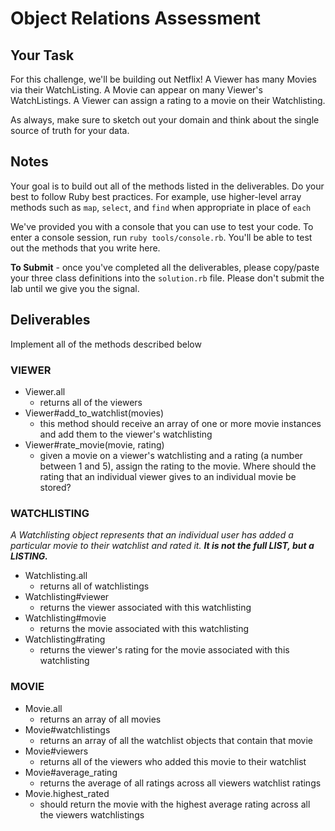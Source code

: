 # Object Relations Assessment

## Your Task

For this challenge, we'll be building out Netflix! A Viewer has many Movies via their WatchListing. A Movie can appear on many Viewer's WatchListings.  A Viewer can assign a rating to a movie on their Watchlisting.

As always, make sure to sketch out your domain and think about the single source of truth for your data.

## Notes

Your goal is to build out all of the methods listed in the deliverables. Do your best to follow Ruby best practices. For example, use higher-level array methods such as `map`, `select`, and `find` when appropriate in place of `each`

We've provided you with a console that you can use to test your code. To enter a console session, run `ruby tools/console.rb`. You'll be able to test out the methods that you write here.

**To Submit** - once you've completed all the deliverables, please copy/paste your three class definitions into the `solution.rb` file. Please don't submit the lab until we give you the signal.

## Deliverables

Implement all of the methods described below

### VIEWER

+ Viewer.all
  + returns all of the viewers
+ Viewer#add_to_watchlist(movies)
  + this method should receive an array of one or more movie instances and add them to the viewer's watchlisting
+ Viewer#rate_movie(movie, rating)
  + given a movie on a viewer's watchlisting and a rating (a number between 1 and 5), assign the rating to the movie. Where should the rating that an individual viewer gives to an individual movie be stored?

### WATCHLISTING

_A Watchlisting object represents that an individual user has added a particular movie to their watchlist and rated it. **It is not the full LIST, but a LISTING.**_

+ Watchlisting.all
  + returns all of watchlistings
+ Watchlisting#viewer
  + returns the viewer associated with this watchlisting
+ Watchlisting#movie
  + returns the movie associated with this watchlisting
+ Watchlisting#rating
  + returns the viewer's rating for the movie associated with this watchlisting

### MOVIE 

+ Movie.all
  + returns an array of all movies
+ Movie#watchlistings
  + returns an array of all the watchlist objects that contain that movie
+ Movie#viewers
  + returns all of the viewers who added this movie to their watchlist
+ Movie#average_rating
  + returns the average of all ratings across all viewers watchlist ratings
+ Movie.highest_rated
  + should return the movie with the highest average rating across all the viewers watchlistings
